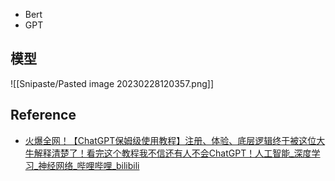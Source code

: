 - Bert
- GPT

## 模型

![[Snipaste/Pasted image 20230228120357.png]]

## Reference

- [火爆全网！【ChatGPT保姆级使用教程】注册、体验、底层逻辑终于被这位大牛解释清楚了！看完这个教程我不信还有人不会ChatGPT！人工智能_深度学习_神经网络_哔哩哔哩_bilibili](https://www.bilibili.com/video/BV1ib411Q7ai/?spm_id_from=333.337.search-card.all.click&vd_source=25509bb582bc4a25d86d871d5cdffca3)
